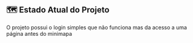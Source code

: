 ## 🗺️ Estado Atual do Projeto

O projeto possui o login simples que não funciona mas da acesso a uma página antes do minimapa

 
